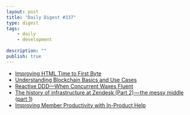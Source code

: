 ```yaml
---
layout: post
title: "Daily Digest #337"
type: digest
tags: 
    - daily
    - development
    
description: ""
publish: true
---
```


- [Improving HTML Time to First Byte](https://blog.cloudflare.com/improving-html-time-to-first-byte/)
- [Understanding Blockchain Basics and Use Cases](https://www.infoq.com/articles/blockchain-basics-use-cases)
- [Reactive DDD—When Concurrent Waxes Fluent](https://www.infoq.com/presentations/reactive-ddd)
- [The history of infrastructure at Zendesk (Part 2) — the messy middle](https://medium.com/zendesk-engineering/the-history-of-infrastructure-at-zendesk-part-2-the-messy-middle-59f16a959b7f) ([part 1](https://medium.com/zendesk-engineering/the-history-of-infrastructure-at-zendesk-constant-tradeoffs-bdfa916ff4c3))
- [Improving Member Productivity with In-Product Help](https://engineering.linkedin.com/blog/2018/12/improving-member-productivity-with-in-product-help-)
